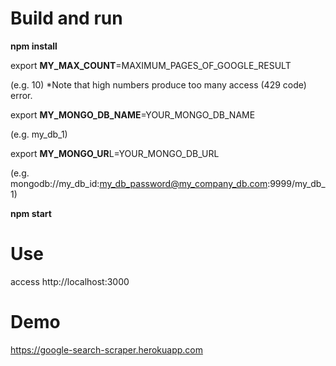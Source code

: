# Build and run

**npm install**

export **MY_MAX_COUNT**=MAXIMUM_PAGES_OF_GOOGLE_RESULT 

(e.g. 10) *Note that high numbers produce too many access (429 code) error.

export **MY_MONGO_DB_NAME**=YOUR_MONGO_DB_NAME 

(e.g. my_db_1)

export **MY_MONGO_UR**L=YOUR_MONGO_DB_URL

(e.g. mongodb://my_db_id:my_db_password@my_company_db.com:9999/my_db_1)

**npm start**

# Use

access http://localhost:3000

# Demo

https://google-search-scraper.herokuapp.com